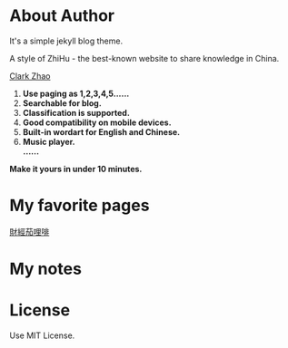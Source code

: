 # About Author

It's a simple jekyll blog theme. 
  
A style of ZhiHu - the best-known website to share knowledge in China.   

[Clark Zhao](http://zhaoyuxiang.cn)

1. **Use paging as 1,2,3,4,5......**   
1. **Searchable for blog.**    
1. **Classification is supported.**   
1. **Good compatibility on mobile devices.**    
1. **Built-in wordart for English and Chinese.**   
1. **Music player.**   
**......**

**Make it yours in under 10 minutes.**  

# My favorite pages
[財經茄哩啡](http://caijingcarefree.blogspot.hk/2015/01/blog-post.html)

# My notes




# License

Use MIT License.
